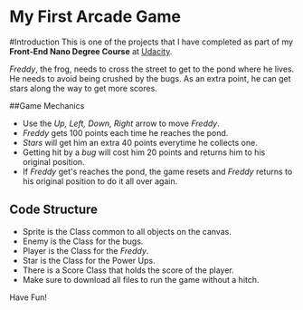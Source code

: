 My First Arcade Game
===============================
#Introduction
This is one of the projects that I have completed as part of my **Front-End Nano Degree Course** at [Udacity](www.udacity.com).

_Freddy_, the frog, needs to cross the street to get to the pond where he lives. He needs to avoid being crushed by the bugs. As an extra point, he can get stars along the way to get more scores.

##Game Mechanics
- Use the _Up, Left, Down, Right_ arrow to move _Freddy_.
- _Freddy_ gets 100 points each time he reaches the pond.
- _Stars_ will get him an extra 40 points everytime he collects one.
- Getting hit by a _bug_ will cost him 20 points and returns him to his original position.
- If _Freddy_ get's reaches the pond, the game resets and _Freddy_ returns to his original position to do it all over again.

## Code Structure
- Sprite is the Class common to all objects on the canvas.
- Enemy is the Class for the bugs.
- Player is the Class for the _Freddy_.
- Star is the Class for the Power Ups.
- There is a Score Class that holds the score of the player.
- Make sure to download all files to run the game without a hitch.

Have Fun!
